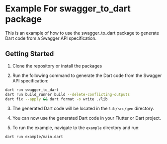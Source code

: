 # Example For swagger_to_dart package

This is an example of how to use the swagger_to_dart package to generate Dart code from a Swagger API specification.

## Getting Started

1. Clone the repository or install the packages

2. Run the following command to generate the Dart code from the Swagger API specification:

```bash
dart run swagger_to_dart
dart run build_runner build --delete-conflicting-outputs
dart fix --apply && dart format -o write ./lib
```

3. The generated Dart code will be located in the `lib/src/gen` directory.

4. You can now use the generated Dart code in your Flutter or Dart project.

5. To run the example, navigate to the `example` directory and run:

```bash
dart run example/main.dart
```
